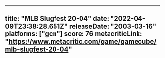 
---
title: "MLB Slugfest 20-04"
date: "2022-04-09T23:38:28.651Z"
releaseDate: "2003-03-16"
platforms: ["gcn"]
score: 76
metacriticLink: "https://www.metacritic.com/game/gamecube/mlb-slugfest-20-04"
---

